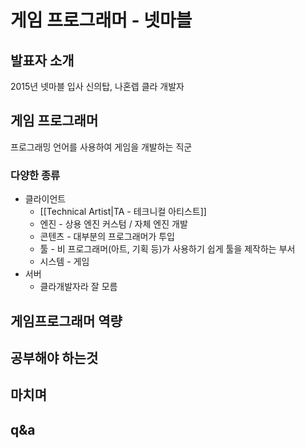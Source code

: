 # 게임 프로그래머 - 넷마블
## 발표자 소개
2015년 넷마블 입사
신의탑, 나혼렙 클라 개발자
## 게임 프로그래머
프로그래밍 언어를 사용하여 게임을 개발하는 직군
### 다양한 종류
- 클라이언트
	- [[Technical Artist|TA - 테크니컬 아티스트]]
	- 엔진 - 상용 엔진 커스텀 / 자체 엔진 개발
	- 콘텐츠 - 대부분의 프로그래머가 투입
	- 툴 - 비 프로그래머(아트, 기획 등)가 사용하기 쉽게 툴을 제작하는 부서
	- 시스템 - 게임
- 서버
	- 클라개발자라 잘 모름
## 게임프로그래머 역량
## 공부해야 하는것
## 마치며
## q&a